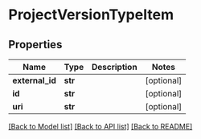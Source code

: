 # ProjectVersionTypeItem

## Properties
Name | Type | Description | Notes
------------ | ------------- | ------------- | -------------
**external_id** | **str** |  | [optional] 
**id** | **str** |  | [optional] 
**uri** | **str** |  | [optional] 

[[Back to Model list]](../README.md#documentation-for-models) [[Back to API list]](../README.md#documentation-for-api-endpoints) [[Back to README]](../README.md)



